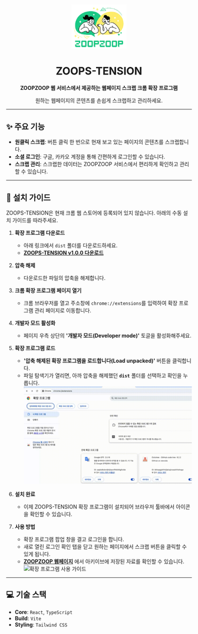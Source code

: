 <div align="center">
  <img src="public/images/logo.webp" alt="ZOOPS TENSION Logo" width="150"/>
  <h1>ZOOPS-TENSION</h1>
  <p><strong>ZOOPZOOP 웹 서비스에서 제공하는 웹페이지 스크랩 크롬 확장 프로그램</strong></p>
  <p>원하는 웹페이지의 콘텐츠를 손쉽게 스크랩하고 관리하세요.</p>
</div>

---

## ✨ 주요 기능

- **원클릭 스크랩**: 버튼 클릭 한 번으로 현재 보고 있는 페이지의 콘텐츠를 스크랩합니다.
- **소셜 로그인**: 구글, 카카오 계정을 통해 간편하게 로그인할 수 있습니다.
- **스크랩 관리**: 스크랩한 데이터는 ZOOPZOOP 서비스에서 편리하게 확인하고 관리할 수 있습니다.

---

## 🚀 설치 가이드

ZOOPS-TENSION은 현재 크롬 웹 스토어에 등록되어 있지 않습니다. 아래의 수동 설치 가이드를 따라주세요.

1.  **확장 프로그램 다운로드**

    - 아래 링크에서 `dist` 폴더를 다운로드하세요.
    - **[ZOOPS-TENSION v1.0.0 다운로드](https://github.com/prgrms-web-devcourse-final-project/WEB5_6_ZOOPS_TENSION_FE/releases/download/chrome-extension/dist.zip)**

2.  **압축 해제**

    - 다운로드한 파일의 압축을 해제합니다.

3.  **크롬 확장 프로그램 페이지 열기**

    - 크롬 브라우저를 열고 주소창에 `chrome://extensions`를 입력하여 확장 프로그램 관리 페이지로 이동합니다.

4.  **개발자 모드 활성화**

    - 페이지 우측 상단의 **'개발자 모드(Developer mode)'** 토글을 활성화해주세요.

5.  **확장 프로그램 로드**
    - **'압축 해제된 확장 프로그램을 로드합니다(Load unpacked)'** 버튼을 클릭합니다.
    - 파일 탐색기가 열리면, 아까 압축을 해제했던 **`dist`** 폴더를 선택하고 확인을 누릅니다.
      ![확장 프로그램 등록 가이드](public/readme/howtosetting.gif)
6.  **설치 완료**
    - 이제 ZOOPS-TENSION 확장 프로그램이 설치되어 브라우저 툴바에서 아이콘을 확인할 수 있습니다.
7.  **사용 방법**
    - 확장 프로그램 팝업 창을 결고 로그인을 합니다.
    - 새로 열린 로그인 확인 탭을 닫고 원하는 페이지에서 스크랩 버튼을 클릭할 수 있게 됩니다.
    - **[ZOOPZOOP 웹페이지](https://www.zoopzoop.kro.kr/)** 에서 아키이브에 저장된 자료를 확인할 수 있습니다.
      ![확장 프로그램 사용 가이드](public/readme/howtouse.gif)

---

## 💻 기술 스택

- **Core**: `React`, `TypeScript`
- **Build**: `Vite`
- **Styling**: `Tailwind CSS`
